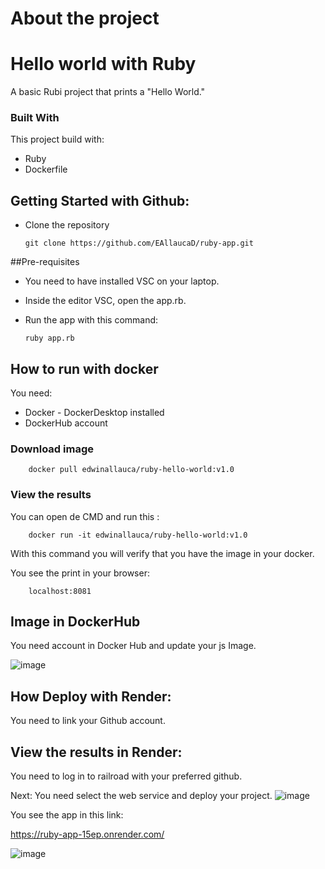 # About the project

# Hello world with Ruby


A basic Rubi project that prints a "Hello World."

### Built With

This project build with:
 * Ruby
 * Dockerfile

## Getting Started with Github: 
* Clone the repository

    ```
    git clone https://github.com/EAllaucaD/ruby-app.git
    ```


##Pre-requisites

* You need to have installed VSC on your laptop.
* Inside the editor VSC, open the app.rb.

* Run the app with this command:

    ```
    ruby app.rb
    ```

## How to run with docker
You need:

* Docker - DockerDesktop installed
* DockerHub account

### Download image
```
    docker pull edwinallauca/ruby-hello-world:v1.0
```

### View the results
You can open de CMD and run this :
```
    docker run -it edwinallauca/ruby-hello-world:v1.0
```
With this command you will verify that you have the image in your docker.

You see the print in your browser: 


```
    localhost:8081
```

## Image in DockerHub

You need account in Docker Hub and update your js Image.

![image](https://github.com/user-attachments/assets/bb09b016-dbd3-48f0-a6d1-264356637750)




## How Deploy with Render:

You need to link your Github account.


## View the results in Render:
You need to log in to railroad with your preferred github.

Next: You need select the web service and deploy your project.
![image](https://github.com/user-attachments/assets/f96b8535-8b8d-4330-a9d2-811b8fac9bef)

You see the app in this link:

https://ruby-app-15ep.onrender.com/


![image](https://github.com/user-attachments/assets/839de8d4-3b4b-48be-a51e-9bfbc1366276)